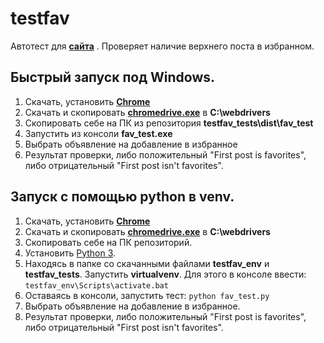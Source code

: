 # testfav
Автотест для **[сайта](https://sfbay.craigslist.org/d/jobs/search/jjj)** . Проверяет наличие верхнего поста в избранном.

## Быстрый запуск под Windows.
1. Скачать, установить **[Chrome](https://support.google.com/chrome/answer/95346?co=GENIE.Platform%3DDesktop&hl=en)**
2. Скачать и скопировать **[chromedrive.exe](https://sites.google.com/a/chromium.org/chromedriver/)** в **C:\webdrivers**
3. Скопировать себе на ПК из репозитория **testfav_tests\dist\fav_test**
4. Запустить из консоли **fav_test.exe**
5. Выбрать объявление на добавление в избранное
6. Результат проверки, либо положительный "First post is favorites", либо отрицательный "First post isn't favorites".

## Запуск с помощью python в venv.
1. Скачать, установить **[Chrome](https://support.google.com/chrome/answer/95346?co=GENIE.Platform%3DDesktop&hl=en)**
2. Скачать и скопировать **[chromedrive.exe](https://sites.google.com/a/chromium.org/chromedriver/)** в **C:\webdrivers** 
3. Скопировать себе на ПК репозиторий.
4. Установить [Python 3](https://www.python.org/downloads/windows/).
5. Находясь в папке со скачанными файлами **testfav_env** и **testfav_tests**. Запустить **virtualvenv**. 
Для этого в консоле ввести: `testfav_env\Scripts\activate.bat`
6. Оставаясь в консоли, запустить тест: `python fav_test.py`
7. Выбрать объявление на добавление в избранное.
8. Результат проверки, либо положительный "First post is favorites", либо отрицательный "First post isn't favorites".

